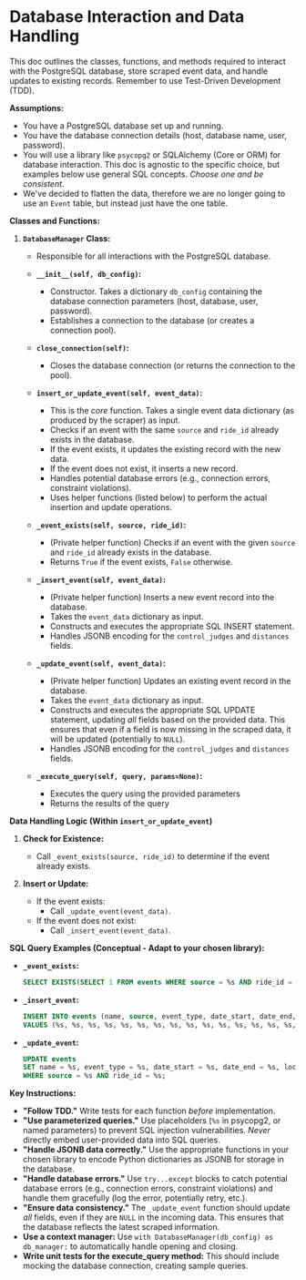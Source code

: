 # Database Interaction and Data Handling

This doc outlines the classes, functions, and methods required to interact with the PostgreSQL database, store scraped event data, and handle updates to existing records. Remember to use Test-Driven Development (TDD).

**Assumptions:**

*   You have a PostgreSQL database set up and running.
*   You have the database connection details (host, database name, user, password).
*   You will use a library like `psycopg2` or SQLAlchemy (Core or ORM) for database interaction.  This doc is agnostic to the specific choice, but examples below use general SQL concepts. *Choose one and be consistent*.
* We've decided to flatten the data, therefore we are no longer going to use an `Event` table, but instead just have the one table.

**Classes and Functions:**

1.  **`DatabaseManager` Class:**
    *   Responsible for all interactions with the PostgreSQL database.

    *   **`__init__(self, db_config)`:**
        *   Constructor. Takes a dictionary `db_config` containing the database connection parameters (host, database, user, password).
        *   Establishes a connection to the database (or creates a connection pool).

    *   **`close_connection(self)`:**
        *   Closes the database connection (or returns the connection to the pool).

    *   **`insert_or_update_event(self, event_data)`:**
        *   This is the *core* function. Takes a single event data dictionary (as produced by the scraper) as input.
        *   Checks if an event with the same `source` and `ride_id` already exists in the database.
        *   If the event exists, it updates the existing record with the new data.
        *   If the event does not exist, it inserts a new record.
        *   Handles potential database errors (e.g., connection errors, constraint violations).
        *    Uses helper functions (listed below) to perform the actual insertion and update operations.

    *   **`_event_exists(self, source, ride_id)`:**
        *   (Private helper function) Checks if an event with the given `source` and `ride_id` already exists in the database.
        *   Returns `True` if the event exists, `False` otherwise.

    *   **`_insert_event(self, event_data)`:**
        *   (Private helper function) Inserts a new event record into the database.
        *   Takes the `event_data` dictionary as input.
        *   Constructs and executes the appropriate SQL INSERT statement.
        *   Handles JSONB encoding for the `control_judges` and `distances` fields.

    *   **`_update_event(self, event_data)`:**
        *   (Private helper function) Updates an existing event record in the database.
        *   Takes the `event_data` dictionary as input.
        *   Constructs and executes the appropriate SQL UPDATE statement, updating *all* fields based on the provided data.  This ensures that even if a field is now missing in the scraped data, it will be updated (potentially to `NULL`).
        *   Handles JSONB encoding for the `control_judges` and `distances` fields.

    *   **`_execute_query(self, query, params=None)`:**
        *    Executes the query using the provided parameters
        *    Returns the results of the query

**Data Handling Logic (Within `insert_or_update_event`)**

1.  **Check for Existence:**
    *   Call `_event_exists(source, ride_id)` to determine if the event already exists.

2.  **Insert or Update:**
    *   If the event exists:
        *   Call `_update_event(event_data)`.
    *   If the event does not exist:
        *   Call `_insert_event(event_data)`.

**SQL Query Examples (Conceptual - Adapt to your chosen library):**

*   **`_event_exists`:**

    ```sql
    SELECT EXISTS(SELECT 1 FROM events WHERE source = %s AND ride_id = %s);
    ```

*   **`_insert_event`:**

    ```sql
    INSERT INTO events (name, source, event_type, date_start, date_end, location_name, city, state, country, region, is_canceled, is_multi_day_event, is_pioneer_ride, ride_days, ride_manager, manager_email, manager_phone, website, flyer_url, has_intro_ride,  ride_id, latitude, longitude, geocoding_attempted, description, control_judges, distances, directions)
    VALUES (%s, %s, %s, %s, %s, %s, %s, %s, %s, %s, %s, %s, %s, %s, %s, %s, %s, %s, %s, %s, %s, %s, %s, %s, %s, %s::jsonb, %s::jsonb, %s);
    ```

*   **`_update_event`:**

    ```sql
    UPDATE events
    SET name = %s, event_type = %s, date_start = %s, date_end = %s, location_name = %s, city = %s, state = %s, country = %s, region = %s, is_canceled = %s, is_multi_day_event = %s, is_pioneer_ride = %s, ride_days = %s, ride_manager = %s, manager_email = %s, manager_phone = %s, website = %s, flyer_url = %s, has_intro_ride = %s, latitude = %s, longitude = %s, geocoding_attempted = %s, description = %s, control_judges = %s::jsonb, distances = %s::jsonb, directions = %s
    WHERE source = %s AND ride_id = %s;
    ```

**Key Instructions:**

*   **"Follow TDD."** Write tests for each function *before* implementation.
*   **"Use parameterized queries."**  Use placeholders (`%s` in psycopg2, or named parameters) to prevent SQL injection vulnerabilities.  *Never* directly embed user-provided data into SQL queries.
*   **"Handle JSONB data correctly."** Use the appropriate functions in your chosen library to encode Python dictionaries as JSONB for storage in the database.
*   **"Handle database errors."** Use `try...except` blocks to catch potential database errors (e.g., connection errors, constraint violations) and handle them gracefully (log the error, potentially retry, etc.).
*   **"Ensure data consistency."** The `_update_event` function should update *all* fields, even if they are `NULL` in the incoming data. This ensures that the database reflects the latest scraped information.
*  **Use a context manager:** Use `with DatabaseManager(db_config) as db_manager:` to automatically handle opening and closing.
*  **Write unit tests for the execute_query method:** This should include mocking the database connection, creating sample queries.
